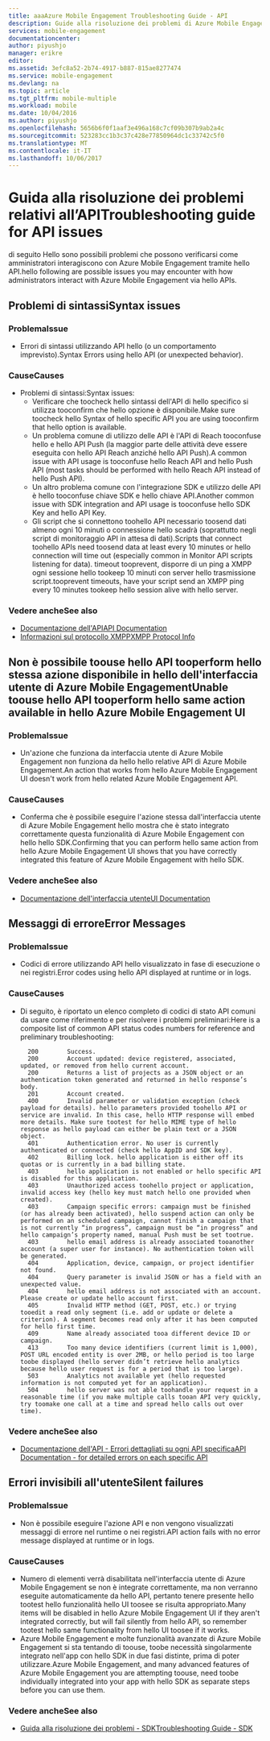 ```yaml
---
title: aaaAzure Mobile Engagement Troubleshooting Guide - API
description: Guide alla risoluzione dei problemi di Azure Mobile Engagement - API
services: mobile-engagement
documentationcenter: 
author: piyushjo
manager: erikre
editor: 
ms.assetid: 3efc8a52-2b74-4917-b887-815ae8277474
ms.service: mobile-engagement
ms.devlang: na
ms.topic: article
ms.tgt_pltfrm: mobile-multiple
ms.workload: mobile
ms.date: 10/04/2016
ms.author: piyushjo
ms.openlocfilehash: 5656b6f0f1aaf3e496a168c7cf09b307b9ab2a4c
ms.sourcegitcommit: 523283cc1b3c37c428e77850964dc1c33742c5f0
ms.translationtype: MT
ms.contentlocale: it-IT
ms.lasthandoff: 10/06/2017
---
```

# <a name="troubleshooting-guide-for-api-issues"></a><span data-ttu-id="dfe4d-103">Guida alla risoluzione dei problemi relativi all’API</span><span class="sxs-lookup"><span data-stu-id="dfe4d-103">Troubleshooting guide for API issues</span></span>
<span data-ttu-id="dfe4d-104">di seguito Hello sono possibili problemi che possono verificarsi come amministratori interagiscono con Azure Mobile Engagement tramite hello API.</span><span class="sxs-lookup"><span data-stu-id="dfe4d-104">hello following are possible issues you may encounter with how administrators interact with Azure Mobile Engagement via hello APIs.</span></span>

## <a name="syntax-issues"></a><span data-ttu-id="dfe4d-105">Problemi di sintassi</span><span class="sxs-lookup"><span data-stu-id="dfe4d-105">Syntax issues</span></span>
### <a name="issue"></a><span data-ttu-id="dfe4d-106">Problema</span><span class="sxs-lookup"><span data-stu-id="dfe4d-106">Issue</span></span>
* <span data-ttu-id="dfe4d-107">Errori di sintassi utilizzando API hello (o un comportamento imprevisto).</span><span class="sxs-lookup"><span data-stu-id="dfe4d-107">Syntax Errors using hello API (or unexpected behavior).</span></span>

### <a name="causes"></a><span data-ttu-id="dfe4d-108">Cause</span><span class="sxs-lookup"><span data-stu-id="dfe4d-108">Causes</span></span>
* <span data-ttu-id="dfe4d-109">Problemi di sintassi:</span><span class="sxs-lookup"><span data-stu-id="dfe4d-109">Syntax issues:</span></span>
  * <span data-ttu-id="dfe4d-110">Verificare che toocheck hello sintassi dell'API di hello specifico si utilizza tooconfirm che hello opzione è disponibile.</span><span class="sxs-lookup"><span data-stu-id="dfe4d-110">Make sure toocheck hello Syntax of hello specific API you are using tooconfirm that hello option is available.</span></span>
  * <span data-ttu-id="dfe4d-111">Un problema comune di utilizzo delle API è l'API di Reach tooconfuse hello e hello API Push (la maggior parte delle attività deve essere eseguita con hello API Reach anziché hello API Push).</span><span class="sxs-lookup"><span data-stu-id="dfe4d-111">A common issue with API usage is tooconfuse hello Reach API and hello Push API (most tasks should be performed with hello Reach API instead of hello Push API).</span></span> 
  * <span data-ttu-id="dfe4d-112">Un altro problema comune con l'integrazione SDK e utilizzo delle API è hello tooconfuse chiave SDK e hello chiave API.</span><span class="sxs-lookup"><span data-stu-id="dfe4d-112">Another common issue with SDK integration and API usage is tooconfuse hello SDK Key and hello API Key.</span></span>
  * <span data-ttu-id="dfe4d-113">Gli script che si connettono toohello API necessario toosend dati almeno ogni 10 minuti o connessione hello scadrà (soprattutto negli script di monitoraggio API in attesa di dati).</span><span class="sxs-lookup"><span data-stu-id="dfe4d-113">Scripts that connect toohello APIs need toosend data at least every 10 minutes or hello connection will time out (especially common in Monitor API scripts listening for data).</span></span> <span data-ttu-id="dfe4d-114">timeout tooprevent, disporre di un ping a XMPP ogni sessione hello tookeep 10 minuti con server hello trasmissione script.</span><span class="sxs-lookup"><span data-stu-id="dfe4d-114">tooprevent timeouts, have your script send an XMPP ping every 10 minutes tookeep hello session alive with hello server.</span></span>

### <a name="see-also"></a><span data-ttu-id="dfe4d-115">Vedere anche</span><span class="sxs-lookup"><span data-stu-id="dfe4d-115">See also</span></span>
* <span data-ttu-id="dfe4d-116">[Documentazione dell'API][Link 4]</span><span class="sxs-lookup"><span data-stu-id="dfe4d-116">[API Documentation][Link 4]</span></span>
* [<span data-ttu-id="dfe4d-117">Informazioni sul protocollo XMPP</span><span class="sxs-lookup"><span data-stu-id="dfe4d-117">XMPP Protocol Info</span></span>](http://xmpp.org/extensions/xep-0199.html)

## <a name="unable-toouse-hello-api-tooperform-hello-same-action-available-in-hello-azure-mobile-engagement-ui"></a><span data-ttu-id="dfe4d-118">Non è possibile toouse hello API tooperform hello stessa azione disponibile in hello dell'interfaccia utente di Azure Mobile Engagement</span><span class="sxs-lookup"><span data-stu-id="dfe4d-118">Unable toouse hello API tooperform hello same action available in hello Azure Mobile Engagement UI</span></span>
### <a name="issue"></a><span data-ttu-id="dfe4d-119">Problema</span><span class="sxs-lookup"><span data-stu-id="dfe4d-119">Issue</span></span>
* <span data-ttu-id="dfe4d-120">Un'azione che funziona da interfaccia utente di Azure Mobile Engagement non funziona da hello hello relative API di Azure Mobile Engagement.</span><span class="sxs-lookup"><span data-stu-id="dfe4d-120">An action that works from hello Azure Mobile Engagement UI doesn't work from hello related Azure Mobile Engagement API.</span></span>

### <a name="causes"></a><span data-ttu-id="dfe4d-121">Cause</span><span class="sxs-lookup"><span data-stu-id="dfe4d-121">Causes</span></span>
* <span data-ttu-id="dfe4d-122">Conferma che è possibile eseguire l'azione stessa dall'interfaccia utente di Azure Mobile Engagement hello mostra che è stato integrato correttamente questa funzionalità di Azure Mobile Engagement con hello hello SDK.</span><span class="sxs-lookup"><span data-stu-id="dfe4d-122">Confirming that you can perform hello same action from hello Azure Mobile Engagement UI shows that you have correctly integrated this feature of Azure Mobile Engagement with hello SDK.</span></span>

### <a name="see-also"></a><span data-ttu-id="dfe4d-123">Vedere anche</span><span class="sxs-lookup"><span data-stu-id="dfe4d-123">See also</span></span>
* <span data-ttu-id="dfe4d-124">[Documentazione dell'interfaccia utente][Link 1]</span><span class="sxs-lookup"><span data-stu-id="dfe4d-124">[UI Documentation][Link 1]</span></span>

## <a name="error-messages"></a><span data-ttu-id="dfe4d-125">Messaggi di errore</span><span class="sxs-lookup"><span data-stu-id="dfe4d-125">Error Messages</span></span>
### <a name="issue"></a><span data-ttu-id="dfe4d-126">Problema</span><span class="sxs-lookup"><span data-stu-id="dfe4d-126">Issue</span></span>
* <span data-ttu-id="dfe4d-127">Codici di errore utilizzando API hello visualizzato in fase di esecuzione o nei registri.</span><span class="sxs-lookup"><span data-stu-id="dfe4d-127">Error codes using hello API displayed at runtime or in logs.</span></span>

### <a name="causes"></a><span data-ttu-id="dfe4d-128">Cause</span><span class="sxs-lookup"><span data-stu-id="dfe4d-128">Causes</span></span>
* <span data-ttu-id="dfe4d-129">Di seguito, è riportato un elenco completo di codici di stato API comuni da usare come riferimento e per risolvere i problemi preliminari:</span><span class="sxs-lookup"><span data-stu-id="dfe4d-129">Here is a composite list of common API status codes numbers for reference and preliminary troubleshooting:</span></span>
  
        200        Success.
        200        Account updated: device registered, associated, updated, or removed from hello current account.
        200        Returns a list of projects as a JSON object or an authentication token generated and returned in hello response’s body.
        201        Account created.
        400        Invalid parameter or validation exception (check payload for details). hello parameters provided toohello API or service are invalid. In this case, hello HTTP response will embed more details. Make sure tootest for hello MIME type of hello response as hello payload can either be plain text or a JSON object.
        401        Authentication error. No user is currently authenticated or connected (check hello AppID and SDK key).
        402        Billing lock. hello application is either off its quotas or is currently in a bad billing state.
        403        hello application is not enabled or hello specific API is disabled for this application.
        403        Unauthorized access toohello project or application, invalid access key (hello key must match hello one provided when created).
        403        Campaign specific errors: campaign must be finished (or has already been activated), hello suspend action can only be performed on an scheduled campaign, cannot finish a campaign that is not currently “in progress”, campaign must be “in progress” and hello campaign’s property named, manual Push must be set tootrue.
        403        hello email address is already associated tooanother account (a super user for instance). No authentication token will be generated.
        404        Application, device, campaign, or project identifier not found.
        404        Query parameter is invalid JSON or has a field with an unexpected value.
        404        hello email address is not associated with an account. Please create or update hello account first.
        405        Invalid HTTP method (GET, POST, etc.) or trying tooedit a read only segment (i.e. add or update or delete a criterion). A segment becomes read only after it has been computed for hello first time.
        409        Name already associated tooa different device ID or campaign.
        413        Too many device identifiers (current limit is 1,000), POST URL encoded entity is over 2MB, or hello period is too large toobe displayed (hello server didn’t retrieve hello analytics because hello user request is for a period that is too large).
        503        Analytics not available yet (hello requested information is not computed yet for an application).
        504        hello server was not able toohandle your request in a reasonable time (if you make multiple calls tooan API very quickly, try toomake one call at a time and spread hello calls out over time).

### <a name="see-also"></a><span data-ttu-id="dfe4d-130">Vedere anche</span><span class="sxs-lookup"><span data-stu-id="dfe4d-130">See also</span></span>
* <span data-ttu-id="dfe4d-131">[Documentazione dell'API - Errori dettagliati su ogni API specifica][Link 4]</span><span class="sxs-lookup"><span data-stu-id="dfe4d-131">[API Documentation - for detailed errors on each specific API][Link 4]</span></span>

## <a name="silent-failures"></a><span data-ttu-id="dfe4d-132">Errori invisibili all'utente</span><span class="sxs-lookup"><span data-stu-id="dfe4d-132">Silent failures</span></span>
### <a name="issue"></a><span data-ttu-id="dfe4d-133">Problema</span><span class="sxs-lookup"><span data-stu-id="dfe4d-133">Issue</span></span>
* <span data-ttu-id="dfe4d-134">Non è possibile eseguire l'azione API e non vengono visualizzati messaggi di errore nel runtime o nei registri.</span><span class="sxs-lookup"><span data-stu-id="dfe4d-134">API action fails with no error message displayed at runtime or in logs.</span></span>

### <a name="causes"></a><span data-ttu-id="dfe4d-135">Cause</span><span class="sxs-lookup"><span data-stu-id="dfe4d-135">Causes</span></span>
* <span data-ttu-id="dfe4d-136">Numero di elementi verrà disabilitata nell'interfaccia utente di Azure Mobile Engagement se non è integrate correttamente, ma non verranno eseguite automaticamente da hello API, pertanto tenere presente hello tootest hello funzionalità hello UI toosee se risulta appropriato.</span><span class="sxs-lookup"><span data-stu-id="dfe4d-136">Many items will be disabled in hello Azure Mobile Engagement UI if they aren't integrated correctly, but will fail silently from hello API, so remember tootest hello same functionality from hello UI toosee if it works.</span></span>
* <span data-ttu-id="dfe4d-137">Azure Mobile Engagement e molte funzionalità avanzate di Azure Mobile Engagement si sta tentando di toouse, toobe necessità singolarmente integrato nell'app con hello SDK in due fasi distinte, prima di poter utilizzare.</span><span class="sxs-lookup"><span data-stu-id="dfe4d-137">Azure Mobile Engagement, and many advanced features of Azure Mobile Engagement you are attempting toouse, need toobe individually integrated into your app with hello SDK as separate steps before you can use them.</span></span>

### <a name="see-also"></a><span data-ttu-id="dfe4d-138">Vedere anche</span><span class="sxs-lookup"><span data-stu-id="dfe4d-138">See also</span></span>
* <span data-ttu-id="dfe4d-139">[Guida alla risoluzione dei problemi - SDK][Link 25]</span><span class="sxs-lookup"><span data-stu-id="dfe4d-139">[Troubleshooting Guide - SDK][Link 25]</span></span>

<!--Link references-->
[Link 1]: mobile-engagement-user-interface-home.md
[Link 2]: mobile-engagement-troubleshooting-guide.md
[Link 3]: mobile-engagement-how-tos.md
[Link 4]: http://go.microsoft.com/fwlink/?LinkID=525553
[Link 5]: http://go.microsoft.com/fwlink/?LinkID=525554
[Link 6]: http://go.microsoft.com/fwlink/?LinkId=525555
[Link 7]: https://account.windowsazure.com/PreviewFeatures
[Link 8]: https://social.msdn.microsoft.com/Forums/azure/en-US/home?forum=azuremobileengagement
[Link 9]: http://azure.microsoft.com/en-us/services/mobile-engagement/
[Link 10]: http://azure.microsoft.com/en-us/documentation/services/mobile-engagement/
[Link 11]: http://azure.microsoft.com/en-us/pricing/details/mobile-engagement/
[Link 12]: mobile-engagement-user-interface-navigation.md
[Link 13]: mobile-engagement-user-interface-home.md
[Link 14]: mobile-engagement-user-interface-my-account.md
[Link 15]: mobile-engagement-user-interface-analytics.md
[Link 16]: mobile-engagement-user-interface-monitor.md
[Link 17]: mobile-engagement-user-interface-reach.md
[Link 18]: mobile-engagement-user-interface-segments.md
[Link 19]: mobile-engagement-user-interface-dashboard.md
[Link 20]: mobile-engagement-user-interface-settings.md
[Link 21]: mobile-engagement-troubleshooting-guide-analytics.md
[Link 22]: mobile-engagement-troubleshooting-guide-apis.md
[Link 23]: mobile-engagement-troubleshooting-guide-push-reach.md
[Link 24]: mobile-engagement-troubleshooting-guide-service.md
[Link 25]: mobile-engagement-troubleshooting-guide-sdk.md
[Link 26]: mobile-engagement-troubleshooting-guide-sr-info.md
[Link 27]: mobile-engagement-user-interface-reach-campaign.md
[Link 28]: mobile-engagement-user-interface-reach-criterion.md
[Link 29]: mobile-engagement-user-interface-reach-content.md

